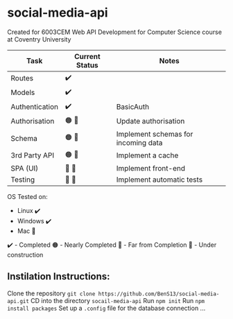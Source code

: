 # social-media-api
Created for 6003CEM Web API Development for Computer Science course at Coventry University

|Task           |Current Status                               |Notes           |
| ------------- | ------------------------------------------- | -------------- | 
|Routes         | :heavy_check_mark:                          |                |
|Models         | :heavy_check_mark:                          |                |
|Authentication | :heavy_check_mark:                          | BasicAuth      |
|Authorisation  | :orange_circle: :construction:              | Update authorisation |
|Schema         | :orange_circle: :construction:              | Implement schemas for incoming data|
|3rd Party API  | :orange_circle: :construction:              | Implement a cache |
|SPA (UI)       | :red_circle: :construction:                 | Implement front-end |
|Testing        | :red_circle: :construction:                 | Implement automatic tests |


OS Tested on:
* Linux :heavy_check_mark:
* Windows :heavy_check_mark:
* Mac :red_circle:

:heavy_check_mark: - Completed
:orange_circle: - Nearly Completed
:red_circle: - Far from Completion
:construction: - Under construction


## Instilation Instructions:
Clone the repository ```git clone https://github.com/BenS13/social-media-api.git```
CD into the directory ```socail-media-api```
Run ```npm init```
Run ```npm install packages```
Set up a ```.config``` file for the database connection
...
